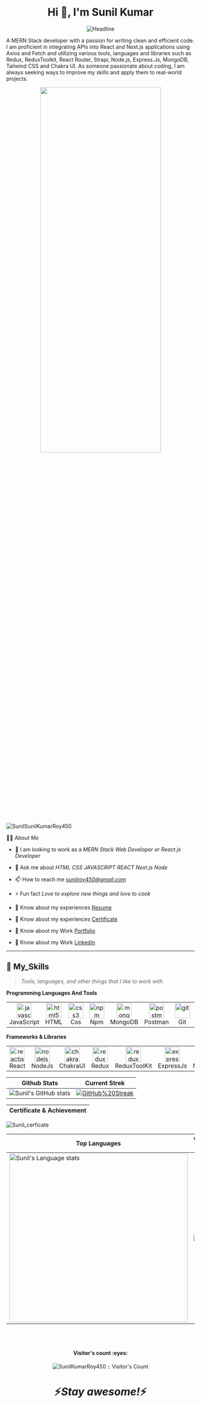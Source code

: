 <h1 align="center">Hi 👋, I'm Sunil Kumar</h1>
<div align=center>
        <img src="https://readme-typing-svg.herokuapp.com?color=teal&size=32&center=true&vCenter=true&width=600&height=50&lines=Hi+there+I'm+Sunil+%F0%9F%91%8B;MERN+Developer;Problem+Solver;Open-Source+Enthusiast" alt="Headline" />
    </div>
<p align="centre" font-family="sans-serif">A MERN Stack developer with a passion for writing clean and efficient code. I am proficient in integrating APIs into React and Next.js applications using Axios and Fetch and utilizing various tools, languages and libraries such as Redux, ReduxToolkit, React Router, Strapi, Node.js, Express.Js, MongoDB, Tailwind CSS and Chakra UI. As someone passionate about coding, I am always seeking ways to improve my skills and apply them to real-world projects.</p>
<p border-radius=".5rem" align="center" ><img  width="80%" height="50%" src="https://media.tenor.com/ITc1hNBSH_wAAAAM/coding-typing.gif" /></p>

  <p align="left"> <img src="https://komarev.com/ghpvc/?username=SunilKumarRoy450&label=Profile%20views&color=0e75b6&style=flat" alt="SunilSunilKumarRoy450" /> </p>

  🙋‍♂️  *About Me*
 
- 👯 I am looking to work as a *MERN Stack Web Developer or React.js Developer*

- 💬 Ask me about *HTML CSS JAVASCRIPT REACT Next.js Node*

- 📫 How to reach me *sunilroy450@gmail.com*

- ⚡ Fun fact *Love to explore new things and love to cook*

- 📄 Know about my experiences <a href="https://drive.google.com/file/d/1_3U1i_YcCLduNRH_ye8naikyIbhVe6Jw/view?usp=sharing" >Resume</a>
- 📄 Know about my experiences <a href="https://drive.google.com/file/d/1vZ7bwklrA35UsF7Z5gjqqtY0TvbUHSMK/view?usp=share_link" >Certificate</a>
- 📄 Know about my Work <a  href="https://sunilkumarroy450.github.io/" >Portfolio</a>
- 📄 Know about my Work <a  href="https://www.linkedin.com/in/sunil-roy-310447178/" >Linkedin</a>

-----------------------------------------------------------
## 🚀 My_Skills

> _Tools, languages, and other things that I like to work with_

**Programming Languages And Tools**

<table>
  <tr>
    <td align="center" width="97">
      <a>
         <img src="https://img.shields.io/badge/JavaScript-323330?style=for-the-badge&logo=javascript&logoColor=F7DF1E" alt="javascript" width="40px" />
      </a>
      <br>JavaScript
    </td>
      <td align="center" width="97">
      <a>
        <img src="https://img.shields.io/badge/HTML5-E34F26?style=for-the-badge&logo=html5&logoColor=white" alt="html5"width="40px"/>
      </a>
      <br>HTML
    </td>
      <td align="center" width="97">
      <a>
         <img src="https://img.shields.io/badge/CSS3-1572B6?style=for-the-badge&logo=css3&logoColor=white" alt="css3" width="40px" />
      </a>
      <br>Css
    </td>
      <td align="center" width="97">
      <a>
       <img src="https://img.shields.io/badge/npm-CB3837?style=for-the-badge&logo=npm&logoColor=white" alt="npm" width="40px"/>
      </a>
      <br>Npm
    </td>
      <td align="center" width="97">
      <a>
         <img src="https://img.shields.io/badge/MongoDB-4EA94B?style=for-the-badge&logo=mongodb&logoColor=white" alt="mongodb" width="40px"/>
      </a>
      <br>MongoDB
    </td>
      <td align="center" width="97">
      <a>
         <img src="https://img.shields.io/badge/Postman-FF6C37?style=for-the-badge&logo=Postman&logoColor=white" alt="postman" width="40px"/>
      </a>
      <br>Postman
    </td>
       <td align="center" width="97">
      <a>
         <img src="https://img.shields.io/badge/Git-f44d27?style=for-the-badge&logo=git&logoColor=white" alt="git" width="40px"/>
      </a>
      <br>Git
    </td>
       <td align="center" width="97">
      <a>
        <img src="https://img.shields.io/badge/GitHub-100000?style=for-the-badge&logo=github&logoColor=white" alt="github" width="40px"/>
      </a>
      <br>Github
    </td>
         <td align="center" width="97">
      <a>
        <img src="https://img.shields.io/badge/Vscode-593D88?style=for-the-badge&logo=vscode&logoColor=white" alt="github" width="40px"/>
      </a>
      <br>VsCode
    </td>
  </tr>
</table>

**Frameworks & Libraries**

<table theme=radical>
  <tr>
    <td align="center" width="98">
      <a>
        <img src="https://img.shields.io/badge/React-20232A?style=for-the-badge&logo=react&logoColor=61DAFB" alt="reactjs" width="40px"/>
      </a>
      <br>React
    </td>
         <td align="center" width="98">
      <a>
        <img src="https://img.shields.io/badge/Node.js-339933?style=for-the-badge&logo=nodedotjs&logoColor=white" alt="nodejs" width="40px"/>
      </a>
      <br>NodeJs
    </td>
    <td align="center" width="98">
      <a>
         <img src="https://img.shields.io/badge/Chakra%20UI-3bc7bd?style=for-the-badge&logo=chakraui&logoColor=white" alt="chakra-ui" width="40px"/>
      </a>
      <br>ChakraUI
    </td>
    <td align="center" width="98">
      <a>
         <img src="https://img.shields.io/badge/Redux-593D88?style=for-the-badge&logo=redux&logoColor=white" alt="redux" width="40px"/>
      </a>
      <br>Redux
    </td>
        <td align="center" width="98">
      <a>
         <img src="https://img.shields.io/badge/ReduxToolkit-593D88?style=for-the-badge&logo=reduxtoolkit&logoColor=white" alt="redux Toolkit" width="40px"/>
      </a>
      <br>ReduxToolKit
    </td>
    <td align="center" width="98">
      <a>
        <img src="https://img.shields.io/badge/Express.js-000000?style=for-the-badge&logo=express&logoColor=white" alt="expressjs" width="40px"/>
      </a>
      <br>ExpressJs
   <td align="center" width="98">
      <a>
        <img src="https://img.shields.io/badge/Next.js-000000?style=for-the-badge&logo=nextjs&logoColor=white" alt="expressjs" width="40px"/>
      </a>
      <br>NextJs
      <td align="center" width="98">
      <a>
        <img src="https://img.shields.io/badge/Strapi-000000?style=for-the-badge&logo=strapi&logoColor=white" alt="expressjs" width="40px"/>
      </a>
      <br>Strapi
               <td align="center" width="98">
      <a>
        <img src="https://img.shields.io/badge/Tailwind-000000?style=for-the-badge&logo=tailwind&logoColor=white" alt="expressjs" width="40px"/>
      </a>
      <br>Tailwind 
               </td>
  </tr>
</table>
<!-- ---------------------------------------------------------- -->


| Github Stats | Current Strek  |
| --- | --- |
|![Sunil's GitHub stats](https://github-readme-stats.vercel.app/api?username=SunilKumarRoy450&show_icons=true&theme=radical)|[![GitHub%20Streak](https://github-readme-streak-stats.herokuapp.com?user=SunilKumarRoy450&theme=radical)](https://git.io/streak-stats)

|Certificate & Achievement|
| --- |
![Sunil_cerficate](https://user-images.githubusercontent.com/101394814/230847473-6110fad5-d85b-4339-820c-1da436a0dbf4.png)

| Top Languages |   What i do |
| --- | --- |
| <img height=450 width=477 src="https://github-readme-stats.vercel.app/api/top-langs?username=SunilKumarRoy450&show_icons=true&theme=radical" alt="Sunil's Language stats" /> | <img  src="https://media.giphy.com/media/f9XgHHnPnDjOF1hWpl/giphy.gif" />

<!--theam :--> <!-- previous theam : tokyonight --> 

<br />

<br />

<h4 align="center">Visitor's count :eyes:</h4>

<p align="center"><img src="https://profile-counter.glitch.me/{SunilKumarRoy450}/count.svg" alt="SunilKumarRoy450 :: Visitor's Count" /></p>


<h1 align='center'>⚡️<i>Stay awesome!</i>⚡️</h1>

